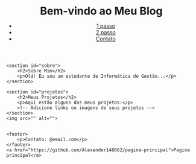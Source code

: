 <!DOCTYPE html>
<html lang="pt-br">
<head>
    <meta charset="UTF-8">
    <meta name="viewport" content="width=device-width, initial-scale=1.0">
    <title>blog pessoal</title>
    <link rel="stylesheet" href="styles.css">
</head>
<style>
/* Resetando margens e padding */
* {
    margin: 0;
    padding: 0;
}

body {
    font-family: Arial, sans-serif;
    line-height: 1.6;
    padding: 20px;
}

header {
    background-color: #4CAF50;
    color: white;
    text-align: center;
    padding: 10px 0;
}

nav ul {
    list-style-type: none;
}

nav ul li {
    display: inline;
    margin: 0 10px;
}

nav ul li a {
    color: white;
    text-decoration: none;
}

section {
    margin: 20px 0;
}

footer {
    text-align: center;
    padding: 10px;
    background-color: #4CAF50;
    color: white;
}

/* Responsividade */
@media (max-width: 768px) {
    nav ul {
        text-align: center;
        padding-top: 10px;
    }
    
    nav ul li {
        display: block;
        margin-bottom: 10px;
    }
}


</style>




<body>
    <header>
        <h1>Bem-vindo ao Meu Blog</h1>
        <nav>
            <ul>
                <li><a href="#sobre">1 passo</a></li>
                <li><a href="#projetos">2 passo</a></li>
                <li><a href="#contato">Contato</a></li>
            </ul>
        </nav>
    </header>

    <section id="sobre">
        <h2>Sobre Mim</h2>
        <p>Olá! Eu sou um estudante de Informática de Gestão...</p>
    </section>

    <section id="projetos">
        <h2>Meus Projetos</h2>
        <p>Aqui estão alguns dos meus projetos:</p>
        <!-- Adicione links ou imagens de seus projetos --> 
    </section>
    <img src="" alt="">


    <footer>
        <p>Contato: @email.com</p>
    </footer>
    <a href="https://github.com/Alexander148662/pagina-principal">Pagina principal</a>

</body>
</html>
